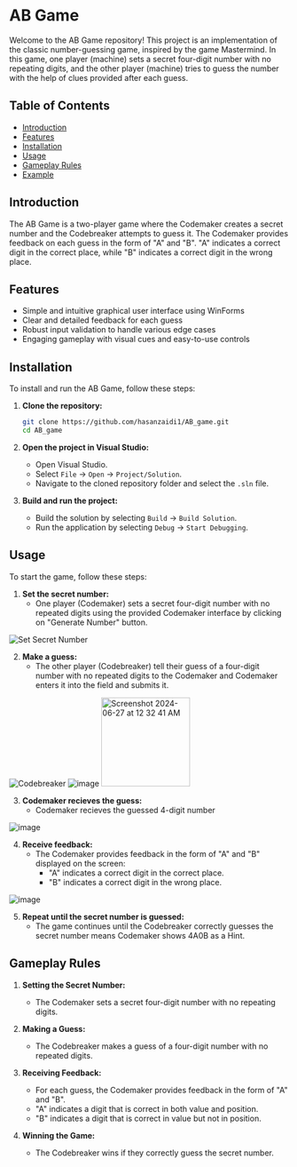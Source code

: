 # AB Game

Welcome to the AB Game repository! This project is an implementation of the classic number-guessing game, inspired by the game Mastermind. In this game, one player (machine) sets a secret four-digit number with no repeating digits, and the other player (machine) tries to guess the number with the help of clues provided after each guess.

## Table of Contents
- [Introduction](#introduction)
- [Features](#features)
- [Installation](#installation)
- [Usage](#usage)
- [Gameplay Rules](#gameplay-rules)
- [Example](#example)

  
## Introduction

The AB Game is a two-player game where the Codemaker creates a secret number and the Codebreaker attempts to guess it. The Codemaker provides feedback on each guess in the form of "A" and "B". "A" indicates a correct digit in the correct place, while "B" indicates a correct digit in the wrong place.

## Features

- Simple and intuitive graphical user interface using WinForms
- Clear and detailed feedback for each guess
- Robust input validation to handle various edge cases
- Engaging gameplay with visual cues and easy-to-use controls

## Installation

To install and run the AB Game, follow these steps:

1. **Clone the repository:**
    ```sh
    git clone https://github.com/hasanzaidi1/AB_game.git
    cd AB_game
    ```

2. **Open the project in Visual Studio:**
    - Open Visual Studio.
    - Select `File` -> `Open` -> `Project/Solution`.
    - Navigate to the cloned repository folder and select the `.sln` file.

3. **Build and run the project:**
    - Build the solution by selecting `Build` -> `Build Solution`.
    - Run the application by selecting `Debug` -> `Start Debugging`.

## Usage

To start the game, follow these steps:

1. **Set the secret number:**
   - One player (Codemaker) sets a secret four-digit number with no repeated digits using the provided Codemaker interface by clicking on "Generate Number" button.

![Set Secret Number](https://github.com/hasanzaidi1/AB_game/assets/106449458/3ca7ac5a-0d32-4756-a569-b658c18872a1)

2. **Make a guess:**
   - The other player (Codebreaker) tell their guess of a four-digit number with no repeated digits to the Codemaker and Codemaker enters it into the field and submits it.

![Codebreaker](https://github.com/hasanzaidi1/AB_game/assets/106449458/243d4527-43c1-4aae-b983-68416491d821)
![image](https://github.com/hasanzaidi1/AB_game/assets/106449458/8b3e4dff-d018-470b-bd65-b0521143564b)
<img width="160" alt="Screenshot 2024-06-27 at 12 32 41 AM" src="https://github.com/hasanzaidi1/AB_game/assets/106449458/abb84934-b592-49c7-8bf4-876e3043c5f5">


3. **Codemaker recieves the guess:**
   - Codemaker recieves the guessed 4-digit number

![image](https://github.com/hasanzaidi1/AB_game/assets/106449458/544e8879-9964-421c-abac-f73501a1f225)


4. **Receive feedback:**
   - The Codemaker provides feedback in the form of "A" and "B" displayed on the screen:
     - "A" indicates a correct digit in the correct place.
     - "B" indicates a correct digit in the wrong place.
     
![image](https://github.com/hasanzaidi1/AB_game/assets/106449458/87cc4d6b-a365-49aa-ab2f-d89be01082f9)

5. **Repeat until the secret number is guessed:**
   - The game continues until the Codebreaker correctly guesses the secret number means Codemaker shows 4A0B as a Hint.

## Gameplay Rules

1. **Setting the Secret Number:**
   - The Codemaker sets a secret four-digit number with no repeating digits.

2. **Making a Guess:**
   - The Codebreaker makes a guess of a four-digit number with no repeated digits.

3. **Receiving Feedback:**
   - For each guess, the Codemaker provides feedback in the form of "A" and "B".
   - "A" indicates a digit that is correct in both value and position.
   - "B" indicates a digit that is correct in value but not in position.

4. **Winning the Game:**
   - The Codebreaker wins if they correctly guess the secret number.



